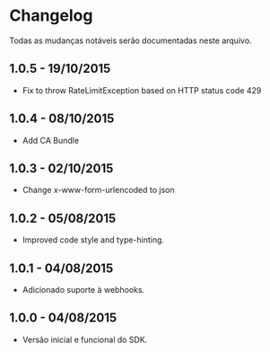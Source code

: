 # Changelog

Todas as mudanças notáveis serão documentadas neste arquivo.

## 1.0.5 - 19/10/2015
- Fix to throw RateLimitException based on HTTP status code 429

## 1.0.4 - 08/10/2015
- Add CA Bundle

## 1.0.3 - 02/10/2015
- Change x-www-form-urlencoded to json

## 1.0.2 - 05/08/2015
- Improved code style and type-hinting.

## 1.0.1 - 04/08/2015
- Adicionado suporte à webhooks.

## 1.0.0 - 04/08/2015
- Versão inicial e funcional do SDK.
